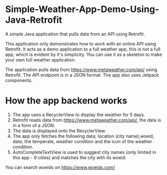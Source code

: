 # Simple-Weather-App-Demo-Using-Java-Retrofit

A simple Java application that pulls data from an API using Retrofit.

This application only demonstrates how to work with an online API using Retrofit. It acts as a demo application to a full weather app, this is not a full app, which is evident by it's simplicity. You can use it as a skeleton to make your own full weather application.

The application pulls data from https://www.metaweather.com/api/ using Retrofit. The API endpoint is in a JSON format. The app also uses Jetpack components.

# How the app backend works
1. The app uses a RecyclerView to display the weather for 5 days.
2. Retrofit reads data from https://www.metaweather.com/api/, the data is in a form of a JSON.
3. The data is displayed onto the RecyclerView.
4. The app only fetches the following data; location (city name),woeid, date, the temperate, weather condition and the icon of the weather condition.
5. AutoCompleteTextView is used to suggest city names (only limited in this app - 9 cities) and matches the city with its woeid.

You can search woeids on https://www.woeids.com/
